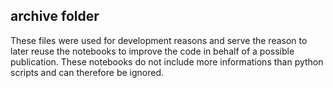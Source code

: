 ## archive folder

These files were used for development reasons and serve the reason to later reuse the notebooks to improve the code in behalf of a possible publication. These notebooks do not include more informations than python scripts and can therefore be ignored.
